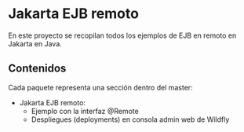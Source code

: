 # Jakarta EJB remoto

En este proyecto se recopilan todos los ejemplos de EJB en remoto en Jakarta en Java.

## Contenidos

Cada paquete representa una sección dentro del master:

- Jakarta EJB remoto:
  - Ejemplo con la interfaz @Remote
  - Despliegues (deployments) en consola admin web de Wildfly